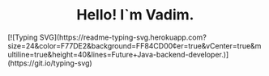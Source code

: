 <h1 align="center"> Hello! I`m Vadim. </h1>
[![Typing SVG](https://readme-typing-svg.herokuapp.com?size=24&color=F77DE2&background=FF84CD00&center=true&vCenter=true&multiline=true&height=40&lines=Future+Java-backend-developer.)](https://git.io/typing-svg)

<!--
**Onemyname/Onemyname** is a ✨ _special_ ✨ repository because its `README.md` (this file) appears on your GitHub profile.

Here are some ideas to get you started:

- 🔭 I’m currently working on ...
- 🌱 I’m currently learning ...
- 👯 I’m looking to collaborate on ...
- 🤔 I’m looking for help with ...
- 💬 Ask me about ...
- 📫 How to reach me: ...
- 😄 Pronouns: ...
- ⚡ Fun fact: ...
-->
